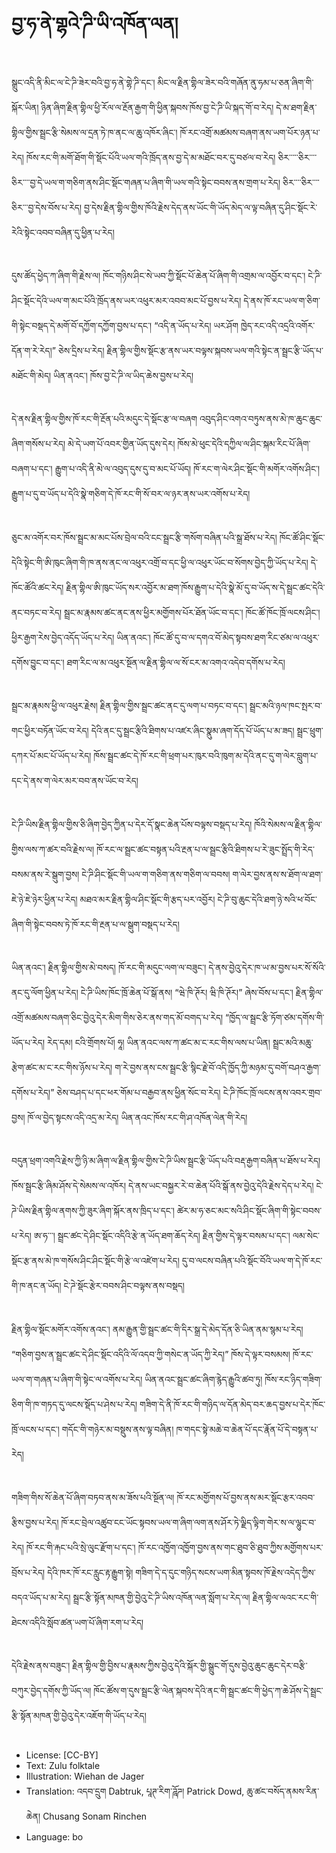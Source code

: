 # བྱ་ཧ་ནེ་གྷའེ་ཌི་ཡི་འཁོན་ལན།

##
སྒྲུང་འདི་ནི་མིང་ལ་ངེ་ཌི་ཟེར་བའི་བྱ་ཧ་ནེ་གྷེ་ཌི་དང་། མིང་ལ་རྗིན་གྷིལ་ཟེར་བའི་གཞོན་ནུ་ཧམ་པ་ཅན་ཞིག་གི་སྐོར་ཡིན། ཉིན་ཞིག་རྗིན་གྷིལ་ཕྱི་རོལ་ལ་རྔོན་རྒྱག་གི་ཕྱིན་སྐབས་ཁོས་བྱ་ངེ་ཌི་ཡི་སྐད་གོ་བ་རེད། དེ་མ་ཐག་རྗིན་གྷིལ་གྱིས་སྦྲང་རྩི་སེམས་ལ་དྲན་ཏེ་ཁ་ནང་ལ་ཆུ་འཁོར་ཞིང་། ཁོ་རང་འགྲོ་མཚམས་བཞག་ནས་ཡག་པོར་ཉན་པ་རེད། ཁོས་རང་གི་མགོ་ཐོག་གི་སྡོང་པོའི་ཡལ་གའི་ཁྲོད་ནས་བྱ་དེ་མ་མཐོང་བར་དུ་བཙལ་བ་རེད། ཅིར་་་་་ཅིར་་་་ཅིར་་་་བྱ་དེ་ཡལ་ག་གཅིག་ནས་ཤིང་སྡོང་གཞན་པ་ཞིག་གི་ཡལ་གའི་སྟེང་བབས་ནས་གྲག་པ་རེད། ཅིར་་་་ཅིར་་་་ཅིར་་་བྱ་དེས་བོས་པ་རེད། བྱ་དེས་རྗིན་གྷིལ་གྱིས་ཁོའི་རྗེས་དེད་ནས་ཡོང་གི་ཡོད་མེད་ལ་ལྟ་བཞིན་དུ་ཤིང་སྡོང་རེ་རེའི་སྟེང་འབབ་བཞིན་དུ་ཕྱིན་པ་རེད།

##
དུས་ཚོད་ཕྱེད་ཀ་ཞིག་གི་རྗེས་ལ། ཁོང་གཉིས་ཤིང་སེ་ཡབ་ཀྱི་སྡོང་པོ་ཆེན་པོ་ཞིག་གི་འགྲམ་ལ་འབྱོར་བ་དང་། ངེ་ཌི་ཤིང་སྡོང་དེའི་ཡལ་ག་མང་པོའི་ཁྲོད་ནས་ཡར་འཕུར་མར་འབབ་མང་པོ་བྱས་པ་རེད། དེ་ནས་ཁོ་རང་ཡལ་ག་ཅིག་གི་སྟེང་བསྡད་དེ་མགོ་བོ་དཀྱོག་དཀྱོག་བྱས་པ་དང་། “འདི་ན་ཡོད་པ་རེད། ཡར་ཤོག ཁྱེད་རང་འདི་འདྲའི་འགོར་དོན་ག་རེ་རེད།” ཅེས་དྲིས་པ་རེད། རྗིན་གྷིལ་གྱིས་སྡོང་རྩ་ནས་ཡར་བལྟས་སྐབས་ཡལ་གའི་སྟེང་ན་སྦྲང་རྩི་ཡོད་པ་མཐོང་གི་མེད། ཡིན་ནའང་། ཁོས་བྱ་ངེ་ཌི་ལ་ཡིད་ཆེས་བྱས་པ་རེད།

##
དེ་ནས་རྗིན་གྷིལ་གྱིས་ཁོ་རང་གི་རྔོན་པའི་མདུང་དེ་སྡོང་རྩ་ལ་བཞག འབུད་ཤིང་འགའ་བཏུས་ནས་མེ་ཁ་ཆུང་ཆུང་ཞིག་གསོས་པ་རེད། མེ་དེ་ཡག་པོ་འབར་གྱིན་ཡོད་དུས་དེར། ཁོས་མེ་ཕུང་དེའི་དཀྱིལ་ལ་ཤིང་སྐམ་རིང་པོ་ཞིག་བཞག་པ་དང་། རྒྱུག་པ་འདི་ནི་མེ་ལ་འབུད་དུས་དུ་བ་མང་པོ་ཡོད། ཁོ་རང་ག་ལེར་ཤིང་སྡོང་གི་མགོར་འགོས་ཤིང་། རྒྱུག་པ་དུ་བ་ཡོད་པ་དེའི་སྣེ་གཅིག་དེ་ཁོ་རང་གི་སོ་བར་ལ་ཉར་ནས་ཡར་འགོས་པ་རེད།

##
ཅུང་མ་འགོར་བར་ཁོས་སྦྲང་མ་མང་པོས་བྲེལ་བའི་ངང་སྦྲང་རྩི་གསོག་བཞིན་པའི་སྒྲ་ཐོས་པ་རེད། ཁོང་ཚོ་ཤིང་སྡོང་དེའི་སྟེང་གི་ཨི་ཁུང་ཞིག་གི་ཁ་ནས་ནང་ལ་འཕུར་འགྲོ་བ་དང་ཕྱི་ལ་འཕུར་ཡོང་བ་སོགས་བྱེད་ཀྱི་ཡོད་པ་རེད། དེ་ཁོང་ཚོའི་ཚང་རེད། རྗིན་གྷིལ་ཨི་ཁུང་ཡོད་སར་འབྱོར་མ་ཐག་ཁོས་རྒྱུག་པ་དེའི་སྣེ་མོ་དུ་བ་ཡོད་ས་དེ་སྦྲང་ཚང་དེའི་ནང་བཏང་བ་རེད། སྦྲང་མ་རྣམས་ཚང་ནང་ནས་ཕྱིར་མགྱོགས་པོར་ཐོན་ཡོང་བ་དང་། ཁོང་ཚོ་ཁོང་ཁྲོ་ལངས་ཤིང་། ཕྱིར་རྒྱག་རེས་བྱེད་འདོད་ཡོད་པ་རེད། ཡིན་ནའང་། ཁོང་ཚོ་དུ་བ་ལ་དགའ་བོ་མེད་སྟབས་ཐག་རིང་ཙམ་ལ་འཕུར་དགོས་བྱུང་བ་དང་། ཐག་རིང་ལ་མ་འཕུར་སྔོན་ལ་རྗིན་གྷིལ་ལ་སོ་ངར་མ་འགའ་འདེབ་དགོས་པ་རེད།

##
སྦྲང་མ་རྣམས་ཕྱི་ལ་འཕུར་རྗེས། རྗིན་གྷིལ་གྱིས་སྦྲང་ཚང་ནང་དུ་ལག་པ་བཏང་བ་དང་། སྦྲང་མའི་ཉལ་ཁང་སྤར་བ་གང་ཕྱིར་བཏོན་ཡོང་བ་རེད། དེའི་ནང་དུ་སྦྲང་རྩིའི་ཐིགས་པ་འཛར་ཞིང་སྣུམ་ཞག་དོད་པོ་ཡོད་པ་མ་ཟད། སྦྲང་ཕྲུག་དཀར་པོ་མང་པོ་ཡོད་པ་རེད། ཁོས་སྦྲང་ཚང་དེ་ཁོ་རང་གི་ཕྲག་པར་ཁུར་བའི་ཁུག་མ་དེའི་ནང་དུ་ག་ལེར་བླུག་པ་དང་དེ་ནས་ག་ལེར་མར་བབ་ནས་ཡོང་བ་རེད།

##
ངེ་ཌི་ཡིས་རྗིན་གྷིལ་གྱིས་ཅི་ཞིག་བྱེད་ཀྱིན་པ་དེར་དོ་སྣང་ཆེན་པོས་བལྟས་བསྡད་པ་རེད། ཁོའི་སེམས་ལ་རྗིན་གྷིལ་གྱིས་ལས་ཀ་ཚར་བའི་རྗེས་ལ། ཁོ་རང་ལ་སྦྲང་ཚང་བསྟན་པའི་རྔན་པ་ལ་སྦྲང་རྩིའི་ཐིགས་པ་རེ་ཟུང་སྤྲོད་གི་རེད་བསམ་ནས་རེ་སྒུག་བྱས། ངེ་ཌི་ཤིང་སྡོང་གི་ཡལ་ག་གཅིག་ནས་གཅིག་ལ་བབས། ག་ལེར་བྱས་ནས་ས་ཐོག་ལ་ཐག་ཇེ་ཉེ་ཇེ་ཉེར་ཕྱིན་པ་རེད། མཐའ་མར་རྗིན་གྷིལ་ཤིང་སྡོང་གི་རྩད་པར་འབྱོར། ངེ་ཌི་བུ་ཆུང་དེའི་ཐག་ཉེ་སའི་ཕ་བོང་ཞིག་གི་སྟེང་བབས་ཏེ་ཁོ་རང་གི་རྔན་པ་ལ་སྒུག་བསྡད་པ་རེད།

##
ཡིན་ནའང་། རྗིན་གྷིལ་གྱིས་མེ་བསད། ཁོ་རང་གི་མདུང་ལག་ལ་བཟུང་། དེ་ནས་བྱེའུ་དེར་ཁ་ཡ་མ་བྱས་པར་སོ་སོའི་ནང་དུ་ལོག་ཕྱིན་པ་རེད། ངེ་ཌི་ཡིས་ཁོང་ཁྲོ་ཆེན་པོ་སྒོ་ནས། “ཝེ་ཁི་ཊོར། ཝི་ཁི་ཊོར།” ཞེས་བོས་པ་དང་། རྗིན་གྷིལ་འགྲོ་མཚམས་བཞག་ཅིང་བྱེའུ་དེར་མིག་གིས་ཅེར་ནས་གད་མོ་བགད་པ་རེད། “ཁྱོད་ལ་སྦྲང་རྩི་ཏོག་ཙམ་དགོས་གི་ཡོད་པ་རེད། རེད་དམ། ངའི་གྲོགས་པོ། ཧཱ། ཡིན་ནའང་ལས་ཀ་ཚང་མ་ང་རང་གིས་ལས་པ་ཡིན། སྦྲང་མའི་མཆུ་རྩེག་ཚང་མ་ང་རང་གིས་ཉོས་པ་རེད། ག་རེ་བྱས་ནས་ངས་སྦྲང་རྩི་སྙིང་རྗེ་བོ་འདི་ཁྱོད་ཀྱི་མཉམ་དུ་བགོ་བཤའ་རྒྱག་དགོས་པ་རེད།” ཅེས་བཤད་པ་དང་ཕར་གོམ་པ་བརྒྱབ་ནས་ཕྱིན་སོང་བ་རེད། ངེ་ཌི་ཁོང་ཁྲོ་ལངས་ནས་འབར་གྲབ་བྱས། ཁོ་ལ་བྱེད་སྟངས་འདི་འདྲ་མ་རེད། ཡིན་ནའང་ཁོས་རང་གི་ཤ་འཁོན་ལེན་གི་རེད།

##
བདུན་ཕྲག་འགའི་རྗེས་ཀྱི་ཉི་མ་ཞིག་ལ་རྗིན་གྷིལ་གྱིས་ངེ་ཌི་ཡིས་སྦྲང་རྩི་ཡོད་པའི་བརྡ་རྒྱག་བཞིན་པ་ཐོས་པ་རེད། ཁོས་སྦྲང་རྩི་ཞིམ་ཤོས་དེ་སེམས་ལ་འཁོར། དེ་ནས་ཡང་བསྐྱར་རེ་བ་ཆེན་པོའི་སྒོ་ནས་བྱེའུ་དེའི་རྗེས་དེད་པ་རེད། ངེ་ཌེ་ཡིས་རྗིན་གྷིལ་ནགས་ཀྱི་ཟུར་ཞིག་སྐོར་ནས་ཁྲིད་པ་དང་། ཚེར་མ་ཧ་ཅང་མང་སའི་ཤིང་སྡོང་ཞིག་གི་སྟེང་བབས་པ་རེད། ཨ་ཧ་་་། སྦྲང་ཚང་དེ་ཤིང་སྡོང་འདིའི་རྩེ་ན་ཡོད་ཐག་ཆོད་རེད། རྗིན་གྱིས་དེ་ལྟར་བསམ་པ་དང་། ལམ་སེང་སྡོང་རྩ་ནས་མེ་ཁ་གསོས་ཤིང་ཤིང་སྡོང་གི་རྩེ་ལ་འཛེག་པ་རེད། དུ་བ་ལངས་བཞིན་པའི་སྡོང་བོའི་ཡལ་ག་དེ་ཁོ་རང་གི་ཁ་ནང་ན་ཡོད། ངེ་ཌེ་སྡོང་རྩེར་བབས་ཤིང་བལྟས་ནས་བསྡད།

##
རྗིན་གྷིལ་སྡོང་མགོར་འགོས་ནའང་། ནམ་རྒྱུན་གྱི་སྦྲང་ཚང་གི་དིར་སྒྲ་དེ་མེད་དོན་ཅི་ཡིན་ནམ་སྙམ་པ་རེད། “གཅིག་བྱས་ན་སྦྲང་ཚང་དེ་ཤིང་སྡོང་འདིའི་ལོ་འདབ་ཀྱི་གསེང་ན་ཡོད་ཀྱི་རེད།” ཁོས་དེ་ལྟར་བསམས། ཁོ་རང་ཡལ་ག་གཞན་པ་ཞིག་གི་སྟེང་ལ་འགོས་པ་རེད། ཡིན་ནའང་སྦྲང་ཚང་ཞིག་རྙེད་རྒྱུའི་ཚབ་ཏུ། ཁོས་རང་ཉིད་གཟིག་ཅིག་གི་ཁ་གཏད་དུ་ལངས་སྡོད་པ་ཤེས་པ་རེད། གཟིག་དེ་ནི་ཁོ་རང་གི་གཉིད་ལ་དོན་མེད་བར་ཆད་བྱས་པ་དེར་ཁོང་ཁྲོ་ལངས་པ་དང་། གདོང་གི་གཉེར་མ་བསྡུས་ནས་ལྟ་བཞིན། ཁ་གདང་སྟེ་མཆེ་བ་ཆེན་པོ་དང་རྣོན་པོ་དེ་བསྟན་པ་རེད།

##
གཟིག་གིས་སོ་ཆེན་པོ་ཞིག་བཏབ་ནས་མ་ཟོས་པའི་སྔོན་ལ། ཁོ་རང་མགྱོགས་པོ་བྱས་ནས་མར་སྡོང་རྩར་འབབ་རྩིས་བྱས་པ་རེད། ཁོ་རང་བྲེལ་འཚུབ་ངང་ཡོང་སྟབས་ཡལ་ག་ཞིག་ལག་ནས་ཤོར་ཏེ་ལྗིད་ལྟིག་གེར་ས་ལ་ལྷུང་བ་རེད། ཁོ་རང་གི་རྐང་པའི་སྲེ་ལུང་རྫོག་པ་དང་། ཁོ་རང་འཁྱོག་འཁྱོག་བྱས་ནས་གང་ཐུབ་ཅི་ཐུབ་ཀྱིས་མགྱོགས་པར་བྲོས་པ་རེད། དེའི་ཁར་ཁོ་རང་རླུང་རྟ་རྒྱུག་སྟེ། གཟིག་དེ་ད་དུང་གཉིད་སངས་ཡག་མིན་སྟབས་ཁོ་རྗེས་འདེད་ཀྱིས་བདའ་ཡོད་པ་མ་རེད། སྦྲང་རྩི་སྟོན་མཁན་གྱི་བྱེའུ་ངེ་ཌི་ཡིས་འཁོན་ལན་སློག་པ་རེད་ལ། རྗིན་གྷིལ་ལའང་རང་གི་ཐེངས་འདིའི་སློབ་ཚན་ཡག་པོ་ཞིག་རག་པ་རེད།

##
དེའི་རྗེས་ནས་བཟུང་། རྗིན་གྷིལ་གྱི་བྱིས་པ་རྣམས་ཀྱིས་བྱེའུ་དེའི་སྐོར་གྱི་སྒྲུང་གོ་དུས་བྱེའུ་ཆུང་ཆུང་དེར་བརྩི་བཀུར་བྱེད་དགོས་ཀྱི་ཡོད་ལ། ཁོང་ཚོས་ག་དུས་སྦྲང་རྩི་ལེན་སྐབས་དེའི་ནང་གི་སྦྲང་ཚང་གི་ཕྱེད་ཀ་ཆེ་ཤོས་དེ་སྦྲང་རྩི་སྟོན་མཁན་གྱི་བྱེའུ་དེར་འཇོག་གི་ཡོད་པ་རེད།

##
* License: [CC-BY]
* Text: Zulu folktale
* Illustration: Wiehan de Jager
* Translation: འདབ་དྲུག Dabtruk, པཱཊ་རིག་ཌཱོཌ། Patrick Dowd, ཆུ་ཚང་བསོད་ནམས་རིན་ཆེན། Chusang Sonam Rinchen
* Language: bo
